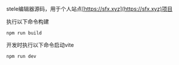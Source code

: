 stele编辑器源码，用于个人站点[https://sfx.xyz](https://sfx.xyz)项目

执行以下命令构建

```shell
npm run build
```

开发时执行以下命令启动vite
```shell
npm run dev
```
